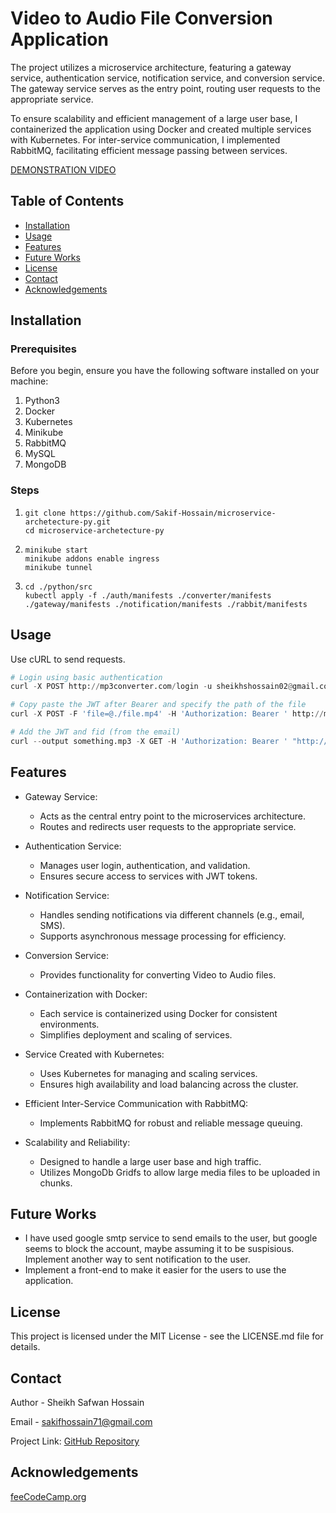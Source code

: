 # Video to Audio File Conversion Application

The project utilizes a microservice architecture, featuring a gateway service, authentication service, notification service, and conversion service. The gateway service serves as the entry point, routing user requests to the appropriate service.

To ensure scalability and efficient management of a large user base, I containerized the application using Docker and created multiple services with Kubernetes. For inter-service communication, I implemented RabbitMQ, facilitating efficient message passing between services.

[DEMONSTRATION VIDEO](https://youtu.be/V-iqKpMuOak)

## Table of Contents
- [Installation](#installation)
- [Usage](#usage)
- [Features](#features)
- [Future Works](#future-works)
- [License](#license)
- [Contact](#contact)
- [Acknowledgements](#acknowledgements)

## Installation

### Prerequisites
Before you begin, ensure you have the following software installed on your machine:

1. Python3
2. Docker 
3. Kubernetes
4. Minikube
5. RabbitMQ
6. MySQL
7. MongoDB

### Steps
1. ```
   git clone https://github.com/Sakif-Hossain/microservice-archetecture-py.git
   cd microservice-archetecture-py
   ```
2. ```
   minikube start
   minikube addons enable ingress
   minikube tunnel
   ```
3. ```
   cd ./python/src
   kubectl apply -f ./auth/manifests ./converter/manifests ./gateway/manifests ./notification/manifests ./rabbit/manifests
   ```

## Usage

Use cURL to send requests.

```python
# Login using basic authentication
curl -X POST http://mp3converter.com/login -u sheikhshossain02@gmail.com:admin1234

# Copy paste the JWT after Bearer and specify the path of the file
curl -X POST -F 'file=@./file.mp4' -H 'Authorization: Bearer ' http://mp3converter.com/upload

# Add the JWT and fid (from the email)
curl --output something.mp3 -X GET -H 'Authorization: Bearer ' "http://mp3converter.com/download?fid="
```

## Features
- Gateway Service:
  - Acts as the central entry point to the microservices architecture.
  - Routes and redirects user requests to the appropriate service.

- Authentication Service:
  - Manages user login, authentication, and validation.
  - Ensures secure access to services with JWT tokens.

- Notification Service:
  - Handles sending notifications via different channels (e.g., email, SMS).
  - Supports asynchronous message processing for efficiency.

- Conversion Service:
  - Provides functionality for converting Video to Audio files.

- Containerization with Docker:
  - Each service is containerized using Docker for consistent environments.
  - Simplifies deployment and scaling of services.

- Service Created with Kubernetes:
  - Uses Kubernetes for managing and scaling services.
  - Ensures high availability and load balancing across the cluster.

- Efficient Inter-Service Communication with RabbitMQ:
  - Implements RabbitMQ for robust and reliable message queuing.

- Scalability and Reliability:
  - Designed to handle a large user base and high traffic.
  - Utilizes MongoDb Gridfs to allow large media files to be uploaded in chunks.

## Future Works
- I have used google smtp service to send emails to the user, but google seems to block the account, maybe assuming it to be suspisious. Implement another way to sent notification to the user.
- Implement a front-end to make it easier for the users to use the application.

## License
This project is licensed under the MIT License - see the LICENSE.md file for details.

## Contact
Author - Sheikh Safwan Hossain

Email - sakifhossain71@gmail.com

Project Link: [GitHub Repository](https://github.com/Sakif-Hossain/microservice-archetecture-py)

## Acknowledgements
[feeCodeCamp.org](https://youtu.be/hmkF77F9TLw?si=A5xYyw0eEAwnxRgU)
